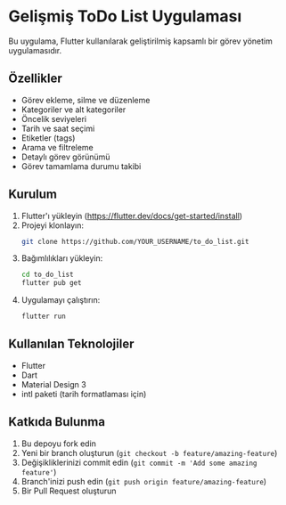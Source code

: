 # Gelişmiş ToDo List Uygulaması

Bu uygulama, Flutter kullanılarak geliştirilmiş kapsamlı bir görev yönetim uygulamasıdır.

## Özellikler

- Görev ekleme, silme ve düzenleme
- Kategoriler ve alt kategoriler
- Öncelik seviyeleri
- Tarih ve saat seçimi
- Etiketler (tags)
- Arama ve filtreleme
- Detaylı görev görünümü
- Görev tamamlama durumu takibi

## Kurulum

1. Flutter'ı yükleyin (https://flutter.dev/docs/get-started/install)
2. Projeyi klonlayın:
   ```bash
   git clone https://github.com/YOUR_USERNAME/to_do_list.git
   ```
3. Bağımlılıkları yükleyin:
   ```bash
   cd to_do_list
   flutter pub get
   ```
4. Uygulamayı çalıştırın:
   ```bash
   flutter run
   ```

## Kullanılan Teknolojiler

- Flutter
- Dart
- Material Design 3
- intl paketi (tarih formatlaması için)

## Katkıda Bulunma

1. Bu depoyu fork edin
2. Yeni bir branch oluşturun (`git checkout -b feature/amazing-feature`)
3. Değişikliklerinizi commit edin (`git commit -m 'Add some amazing feature'`)
4. Branch'inizi push edin (`git push origin feature/amazing-feature`)
5. Bir Pull Request oluşturun
